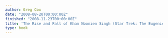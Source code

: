 ```yaml
---
author: Greg Cox
date: "2008-08-20T00:00:00Z"
finished: "2008-11-23T00:00:00Z"
title: 'The Rise and Fall of Khan Noonien Singh (Star Trek: The Eugenics Wars, #1)'
type: book
---
```

